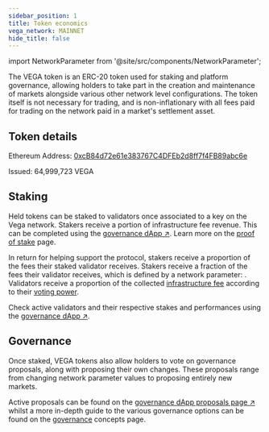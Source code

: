 ```yaml
---
sidebar_position: 1
title: Token economics
vega_network: MAINNET
hide_title: false
---
```


import NetworkParameter from '@site/src/components/NetworkParameter';

The VEGA token is an ERC-20 token used for staking and platform governance, allowing holders to take part in the creation and maintenance of markets alongside various other network level configurations. The token itself is not necessary for trading, and is non-inflationary with all fees paid for trading on the network paid in a market's settlement asset.

## Token details

Ethereum Address: [0xcB84d72e61e383767C4DFEb2d8ff7f4FB89abc6e](https://etherscan.io/address/0xcB84d72e61e383767C4DFEb2d8ff7f4FB89abc6e)

Issued: 64,999,723 VEGA

## Staking

Held tokens can be staked to validators once associated to a key on the Vega network. Stakers receive a portion of infrastructure fee revenue. This can be completed using the [governance dApp ↗](https://token.vega.xyz/validators). Learn more on the [proof of stake](../concepts/vega-chain/proof-of-stake.md) page.
 
In return for helping support the protocol, stakers receive a proportion of the fees their staked validator receives. Stakers receive a fraction of the fees their validator receives, which is defined by a network parameter: <NetworkParameter frontMatter={frontMatter} param="reward.staking.delegation.delegatorShare" />. Validators receive a proportion of the collected [infrastructure fee](../concepts/trading-on-vega/fees.md#infrastructure-fee) according to their [voting power](../concepts/vega-chain/validator-scores-and-rewards.md).

Check active validators and their respective stakes and performances using the [governance dApp ↗](https://token.vega.xyz/validators). 

## Governance

Once staked, VEGA tokens also allow holders to vote on governance proposals, along with proposing their own changes. These proposals range from changing network parameter values to proposing entirely new markets. 

Active proposals can be found on the [governance dApp proposals page ↗](https://token.vega.xyz/proposals) whilst a more in-depth guide to the various governance options can be found on the [governance](../concepts/governance.md) concepts page.